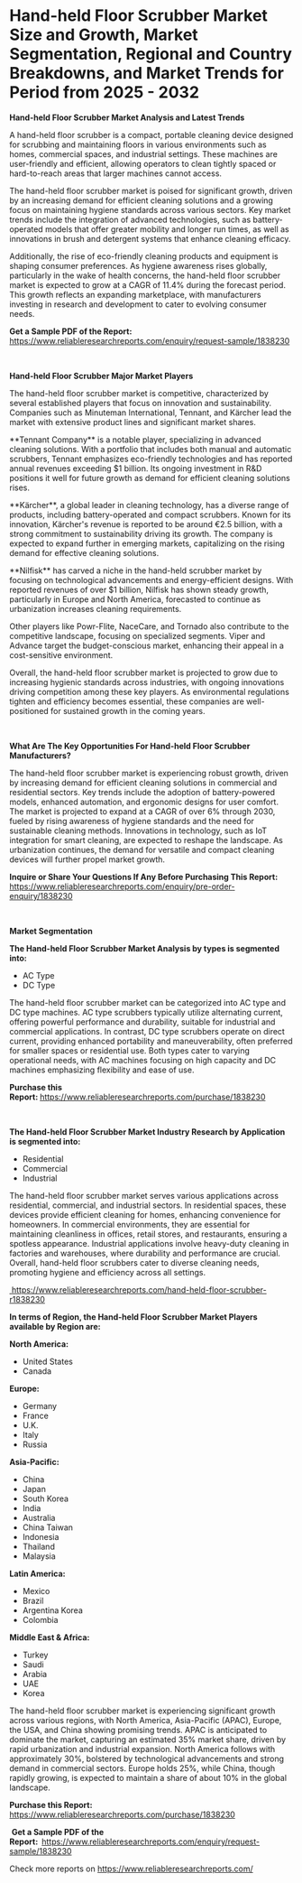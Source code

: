 <p><h1>Hand-held Floor Scrubber Market Size and Growth, Market Segmentation, Regional and Country Breakdowns, and Market Trends for Period from 2025 -  2032</h1></p><p><strong>Hand-held Floor Scrubber Market Analysis and Latest Trends</strong></p>
<p><p>A hand-held floor scrubber is a compact, portable cleaning device designed for scrubbing and maintaining floors in various environments such as homes, commercial spaces, and industrial settings. These machines are user-friendly and efficient, allowing operators to clean tightly spaced or hard-to-reach areas that larger machines cannot access. </p><p>The hand-held floor scrubber market is poised for significant growth, driven by an increasing demand for efficient cleaning solutions and a growing focus on maintaining hygiene standards across various sectors. Key market trends include the integration of advanced technologies, such as battery-operated models that offer greater mobility and longer run times, as well as innovations in brush and detergent systems that enhance cleaning efficacy. </p><p>Additionally, the rise of eco-friendly cleaning products and equipment is shaping consumer preferences. As hygiene awareness rises globally, particularly in the wake of health concerns, the hand-held floor scrubber market is expected to grow at a CAGR of 11.4% during the forecast period. This growth reflects an expanding marketplace, with manufacturers investing in research and development to cater to evolving consumer needs.</p></p>
<p><strong>Get a Sample PDF of the Report:&nbsp;</strong> <a href="https://www.reliableresearchreports.com/enquiry/request-sample/1838230?utm_campaign=102&utm_medium=2&utm_source=Github&utm_content=ia&utm_term=28022025&utm_id=hand-held-floor-scrubber">https://www.reliableresearchreports.com/enquiry/request-sample/1838230</a></p>
<p>&nbsp;</p>
<p><strong>Hand-held Floor Scrubber Major Market Players</strong></p>
<p><p>The hand-held floor scrubber market is competitive, characterized by several established players that focus on innovation and sustainability. Companies such as Minuteman International, Tennant, and Kärcher lead the market with extensive product lines and significant market shares.</p><p>**Tennant Company** is a notable player, specializing in advanced cleaning solutions. With a portfolio that includes both manual and automatic scrubbers, Tennant emphasizes eco-friendly technologies and has reported annual revenues exceeding $1 billion. Its ongoing investment in R&D positions it well for future growth as demand for efficient cleaning solutions rises.</p><p>**Kärcher**, a global leader in cleaning technology, has a diverse range of products, including battery-operated and compact scrubbers. Known for its innovation, Kärcher's revenue is reported to be around €2.5 billion, with a strong commitment to sustainability driving its growth. The company is expected to expand further in emerging markets, capitalizing on the rising demand for effective cleaning solutions.</p><p>**Nilfisk** has carved a niche in the hand-held scrubber market by focusing on technological advancements and energy-efficient designs. With reported revenues of over $1 billion, Nilfisk has shown steady growth, particularly in Europe and North America, forecasted to continue as urbanization increases cleaning requirements.</p><p>Other players like Powr-Flite, NaceCare, and Tornado also contribute to the competitive landscape, focusing on specialized segments. Viper and Advance target the budget-conscious market, enhancing their appeal in a cost-sensitive environment.</p><p>Overall, the hand-held floor scrubber market is projected to grow due to increasing hygienic standards across industries, with ongoing innovations driving competition among these key players. As environmental regulations tighten and efficiency becomes essential, these companies are well-positioned for sustained growth in the coming years.</p></p>
<p>&nbsp;</p>
<p><strong>What Are The Key Opportunities For Hand-held Floor Scrubber Manufacturers?</strong></p>
<p><p>The hand-held floor scrubber market is experiencing robust growth, driven by increasing demand for efficient cleaning solutions in commercial and residential sectors. Key trends include the adoption of battery-powered models, enhanced automation, and ergonomic designs for user comfort. The market is projected to expand at a CAGR of over 6% through 2030, fueled by rising awareness of hygiene standards and the need for sustainable cleaning methods. Innovations in technology, such as IoT integration for smart cleaning, are expected to reshape the landscape. As urbanization continues, the demand for versatile and compact cleaning devices will further propel market growth.</p></p>
<p><strong>Inquire or Share Your Questions If Any Before Purchasing This Report:</strong> <a href="https://www.reliableresearchreports.com/enquiry/pre-order-enquiry/1838230?utm_campaign=102&utm_medium=2&utm_source=Github&utm_content=ia&utm_term=28022025&utm_id=hand-held-floor-scrubber">https://www.reliableresearchreports.com/enquiry/pre-order-enquiry/1838230</a></p>
<p>&nbsp;</p>
<p><strong>Market Segmentation</strong></p>
<p><strong>The Hand-held Floor Scrubber Market Analysis by types is segmented into:</strong></p>
<p><ul><li>AC Type</li><li>DC Type</li></ul></p>
<p><p>The hand-held floor scrubber market can be categorized into AC type and DC type machines. AC type scrubbers typically utilize alternating current, offering powerful performance and durability, suitable for industrial and commercial applications. In contrast, DC type scrubbers operate on direct current, providing enhanced portability and maneuverability, often preferred for smaller spaces or residential use. Both types cater to varying operational needs, with AC machines focusing on high capacity and DC machines emphasizing flexibility and ease of use.</p></p>
<p><strong>Purchase this Report:&nbsp;</strong><a href="https://www.reliableresearchreports.com/purchase/1838230?utm_campaign=102&utm_medium=2&utm_source=Github&utm_content=ia&utm_term=28022025&utm_id=hand-held-floor-scrubber">https://www.reliableresearchreports.com/purchase/1838230</a></p>
<p>&nbsp;</p>
<p><strong>The Hand-held Floor Scrubber Market Industry Research by Application is segmented into:</strong></p>
<p><ul><li>Residential</li><li>Commercial</li><li>Industrial</li></ul></p>
<p><p>The hand-held floor scrubber market serves various applications across residential, commercial, and industrial sectors. In residential spaces, these devices provide efficient cleaning for homes, enhancing convenience for homeowners. In commercial environments, they are essential for maintaining cleanliness in offices, retail stores, and restaurants, ensuring a spotless appearance. Industrial applications involve heavy-duty cleaning in factories and warehouses, where durability and performance are crucial. Overall, hand-held floor scrubbers cater to diverse cleaning needs, promoting hygiene and efficiency across all settings.</p></p>
<p><a href="https://www.reliableresearchreports.com/hand-held-floor-scrubber-r1838230?utm_campaign=102&utm_medium=2&utm_source=Github&utm_content=ia&utm_term=28022025&utm_id=hand-held-floor-scrubber">&nbsp;https://www.reliableresearchreports.com/hand-held-floor-scrubber-r1838230</a></p>
<p><strong>In terms of Region, the Hand-held Floor Scrubber Market Players available by Region are:</strong></p>
<p>
    <p> <strong> North America: </strong>
        <ul>
            <li>United States</li>
            <li>Canada</li>
        </ul>
        </p> 
    <p> <strong> Europe: </strong>
        <ul>
            <li>Germany</li>
            <li>France</li>
            <li>U.K.</li>
            <li>Italy</li>
            <li>Russia</li>
        </ul>
        </p> 
    <p> <strong> Asia-Pacific: </strong>
        <ul>
            <li>China</li>
            <li>Japan</li>
            <li>South Korea</li>
            <li>India</li>
            <li>Australia</li>
            <li>China Taiwan</li>
            <li>Indonesia</li>
            <li>Thailand</li>
            <li>Malaysia</li>
        </ul>
        </p> 
    <p> <strong> Latin America: </strong>
        <ul>
            <li>Mexico</li>
            <li>Brazil</li>
            <li>Argentina Korea</li>
            <li>Colombia</li>
        </ul>
        </p> 
    <p> <strong> Middle East & Africa: </strong>
        <ul>
            <li>Turkey</li>
            <li>Saudi</li>
            <li>Arabia</li>
            <li>UAE</li>
            <li>Korea</li>
        </ul>
    </p>
    </p>
<p><p>The hand-held floor scrubber market is experiencing significant growth across various regions, with North America, Asia-Pacific (APAC), Europe, the USA, and China showing promising trends. APAC is anticipated to dominate the market, capturing an estimated 35% market share, driven by rapid urbanization and industrial expansion. North America follows with approximately 30%, bolstered by technological advancements and strong demand in commercial sectors. Europe holds 25%, while China, though rapidly growing, is expected to maintain a share of about 10% in the global landscape.</p></p>
<p><strong>Purchase this Report: </strong><a href="https://www.reliableresearchreports.com/purchase/1838230?utm_campaign=102&utm_medium=2&utm_source=Github&utm_content=ia&utm_term=28022025&utm_id=hand-held-floor-scrubber">https://www.reliableresearchreports.com/purchase/1838230</a></p>
<p>&nbsp;<strong>Get a Sample PDF of the Report:&nbsp;&nbsp;</strong><a href="https://www.reliableresearchreports.com/enquiry/request-sample/1838230?utm_campaign=102&utm_medium=2&utm_source=Github&utm_content=ia&utm_term=28022025&utm_id=hand-held-floor-scrubber">https://www.reliableresearchreports.com/enquiry/request-sample/1838230</a></p>
<p><strong></strong></p>
<p>Check more reports on <a href="https://www.reliableresearchreports.com/?utm_campaign=102&utm_medium=2&utm_source=Github&utm_content=ia&utm_term=28022025&utm_id=hand-held-floor-scrubber">https://www.reliableresearchreports.com/</a></p>